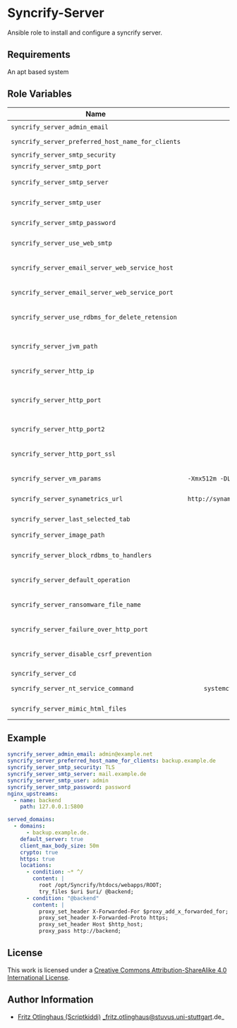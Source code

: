 # Syncrify-Server

Ansible role to install and configure a syncrify server.

## Requirements

An apt based system

## Role Variables

| Name                                              | Required/Default                            | Description                                  |
|---------------------------------------------------|:-------------------------------------------:|----------------------------------------------|
| `syncrify_server_admin_email`                     | :heavy_check_mark:                          |                                              |
| `syncrify_server_preferred_host_name_for_clients` | :heavy_check_mark:                          |                                              |
| `syncrify_server_smtp_security`                   | `None`                                      | TLS/SSL/None                                 |
| `syncrify_server_smtp_port`                       | `587`                                       | Smtp port                                    |
| `syncrify_server_smtp_server`                     | `null`                                      | Url of the smtp server                       |
| `syncrify_server_smtp_user`                       | `null`                                      | Smtp username                                |
| `syncrify_server_smtp_password`                   | `null`                                      | Password for the smtp user                   |
| `syncrify_server_use_web_smtp`                    | `false`                                     | Enable web smtp                              |
| `syncrify_server_email_server_web_service_host`   | `null`                                      | Web email service host url                   |
| `syncrify_server_email_server_web_service_port`   | `null`                                      | Port for web email                           |
| `syncrify_server_use_rdbms_for_delete_retension`  | `true`                                      | Enable or disable rdbms retension            |
| `syncrify_server_jvm_path`                        | `jre/bin/java`                              | Path where the java binary is located        |
| `syncrify_server_http_ip`                         | `127.0.0.1`                                 | Ip address to bind to                        |
| `syncrify_server_http_port`                       | `0`                                         | Http port to listen on (0 disables the port) |
| `syncrify_server_http_port2`                      | `5800`                                      | Http port to listen on                       |
| `syncrify_server_http_port_ssl`                   | `-1`                                        | SSL Port -1 disables the port                |
| `syncrify_server_vm_params`                       | `-Xmx512m -DLoggingConfigFile=logconfig.xm` | Java VM parameters                           |
| `syncrify_server_synametrics_url`                 | `http://synametrics.com/SynametricsWebApp/` | Synametrics URl                              |
| `syncrify_server_last_selected_tab`               | `1`                                         | Which tab was last selected                  |
| `syncrify_server_image_path`                      | `images/`                                   | Images path                                  |
| `syncrify_server_block_rdbms_to_handlers`         | `true`                                      | Block or allow handlers to rdbms             |
| `syncrify_server_default_operation`               | `door`                                      | Default operation                            |
| `syncrify_server_ransomware_file_name`            | `6LUtvYHu.jpg`                              | Filename for ransomeware check               |
| `syncrify_server_failure_over_http_port`          | `54222`                                     | Failover http port                           |
| `syncrify_server_disable_csrf_prevention`         | `true`                                      | Disable or enable csrf prevention            |
| `syncrify_server_cd`                              | `1565091689911`                             |                                              |
| `syncrify_server_nt_service_command`              | `systemctl start syncrify.service`          | The nt service command                       |
| `syncrify_server_mimic_html_files`                | `false`                                     | Mimic html files                             |


## Example

```yml
syncrify_server_admin_email: admin@example.net
syncrify_server_preferred_host_name_for_clients: backup.example.de
syncrify_server_smtp_security: TLS
syncrify_server_smtp_server: mail.example.de
syncrify_server_smtp_user: admin
syncrify_server_smtp_password: password
nginx_upstreams:
  - name: backend
    path: 127.0.0.1:5800

served_domains:
  - domains:
      - backup.example.de.
    default_server: true
    client_max_body_size: 50m
    crypto: true
    https: true
    locations:
      - condition: ~* ^/
        content: |
          root /opt/Syncrify/htdocs/webapps/ROOT;
          try_files $uri $uri/ @backend;
      - condition: "@backend"
        content: |
          proxy_set_header X-Forwarded-For $proxy_add_x_forwarded_for;
          proxy_set_header X-Forwarded-Proto https;
          proxy_set_header Host $http_host;
          proxy_pass http://backend;
```

## License

This work is licensed under a [Creative Commons Attribution-ShareAlike 4.0 International License](https://creativecommons.org/licenses/by-sa/4.0/).


## Author Information

- [Fritz Otlinghaus (Scriptkiddi)](https://github.com/Scriptkiddi) _fritz.otlinghaus@stuvus.uni-stuttgart.de_
